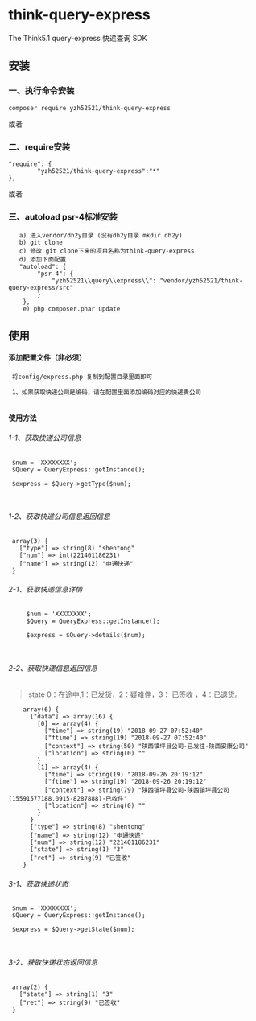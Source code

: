 # think-query-express
The Think5.1 query-express
快递查询 SDK
## 安装

### 一、执行命令安装
```
composer require yzh52521/think-query-express
```

或者

### 二、require安装
```
"require": {
        "yzh52521/think-query-express":"*"
},
```

或者
###  三、autoload psr-4标准安装
```
   a) 进入vendor/dh2y目录 (没有dh2y目录 mkdir dh2y)
   b) git clone 
   c) 修改 git clone下来的项目名称为think-query-express
   d) 添加下面配置
   "autoload": {
        "psr-4": {
            "yzh52521\\query\\express\\": "vendor/yzh52521/think-query-express/src"
        }
    },
    e) php composer.phar update
```


## 使用
#### 添加配置文件（非必须）
```
 将config/express.php 复制到配置目录里面即可
 
 1、如果获取快递公司是编码，请在配置里面添加编码对应的快递贵公司
 
```

#### 使用方法

   ###### 1-1、获取快递公司信息
   
   ```
    $num = 'XXXXXXXX';
    $Query = QueryExpress::getInstance();
    
    $express = $Query->getType($num);
    
    
   ```
   ###### 1-2、获取快递公司信息返回信息
    
   ```
    array(3) {
      ["type"] => string(8) "shentong"
      ["num"] => int(221401186231)
      ["name"] => string(12) "申通快递"
    }
   ```
    
   ###### 2-1、获取快递信息详情
      
   ```
        $num = 'XXXXXXXX';
        $Query = QueryExpress::getInstance();
        
        $express = $Query->details($num);
        
     
   ```
   ###### 2-2、获取快递信息返回信息
   >state 0：在途中,1：已发货，2：疑难件，3： 已签收 ，4：已退货。
        
   ```
       array(6) {
         ["data"] => array(16) {
           [0] => array(4) {
             ["time"] => string(19) "2018-09-27 07:52:40"
             ["ftime"] => string(19) "2018-09-27 07:52:40"
             ["context"] => string(50) "陕西镇坪县公司-已发往-陕西安康公司"
             ["location"] => string(0) ""
           }
           [1] => array(4) {
             ["time"] => string(19) "2018-09-26 20:19:12"
             ["ftime"] => string(19) "2018-09-26 20:19:12"
             ["context"] => string(79) "陕西镇坪县公司-陕西镇坪县公司(15591577188,0915-8287888)-已收件"
             ["location"] => string(0) ""
           }
         }
         ["type"] => string(8) "shentong"
         ["name"] => string(12) "申通快递"
         ["num"] => string(12) "221401186231"
         ["state"] => string(1) "3"
         ["ret"] => string(9) "已签收"
       }
   ```
 ###### 3-1、获取快递状态
   
   ```
    $num = 'XXXXXXXX';
    $Query = QueryExpress::getInstance();
    
    $express = $Query->getState($num);
    
    
   ```
   ###### 3-2、获取快递状态返回信息
    
   ```
    array(2) {
      ["state"] => string(1) "3"
      ["ret"] => string(9) "已签收"
    }
   ```
    
    

     



